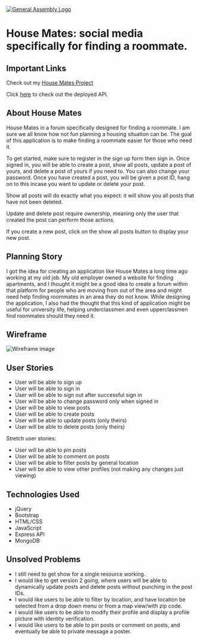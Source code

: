[![General Assembly Logo](https://camo.githubusercontent.com/1a91b05b8f4d44b5bbfb83abac2b0996d8e26c92/687474703a2f2f692e696d6775722e636f6d2f6b6538555354712e706e67)](https://generalassemb.ly/education/web-development-immersive)

# House Mates: social media specifically for finding a roommate.

## Important Links

Check out my [House Mates Project](https://jbeecy.github.io/house-mates/)

Click [here](https://github.com/jbeecy/house-mates-api) to check out the deployed API.

## About House Mates

House Mates in a forum specifically designed for finding a roommate. I am sure we all know how not fun planning a housing situation can be. The goal of this application is to make finding a roommate easier for those who need it. 

To get started, make sure to register in the sign up form then sign in. Once signed in, you will be able to create a post, show all posts, update a post of yours, and delete a post of yours if you need to. You can also change your password. Once you have created a post, you will be given a post ID, hang on to this incase you want to update or delete your post. 

Show all posts will do exactly what you expect: it will show you all posts that have not been deleted. 

Update and delete post require ownership, meaning only the user that created the post can perform those actions.

If you create a new post, click on the show all posts button to display your new post.

## Planning Story

I got the idea for creating an application like House Mates a long time ago working at my old job. My old employer owned a website for finding apartments, and I thought it might be a good idea to create a forum within that platform for people who are moving from out of the area and might need help finding roommates in an area they do not know. While designing the application, I also had the thought that this kind of application might be useful for university life, helping underclassmen and even upperclassmen find roommates should they need it.

## Wireframe

![Wireframe image](https://media.git.generalassemb.ly/user/37148/files/35238980-f9cf-11eb-876e-a06a8f70835f)

## User Stories
- User will be able to sign up
- User will be able to sign in
- User will be able to sign out after successful sign in
- User will be able to change password only when signed in
- User will be able to view posts
- User will be able to create posts
- User will be able to update posts (only theirs)
- User will be able to delete posts (only theirs)

Stretch user stories:

- User will be able to pin posts
- User will be able to comment on posts
- User will be able to filter posts by general location
- User will be able to view other profiles (not making any changes just viewing)

## Technologies Used

- jQuery
- Bootstrap
- HTML/CSS
- JavaScript
- Express API
- MongoDB

## Unsolved Problems

- I still need to get show for a single resource working.
- I would like to get version 2 going, where users will be able to dynamically update posts and delete posts without punching in the post IDs.
- I would like users to be able to filter by location, and have location be selected from a drop down menu or from a map view/with zip code.
- I would like users to be able to modify their profile and display a profile picture with identity verification.
- I would like users to be able to pin posts or comment on posts, and eventually be able to private message a poster.
